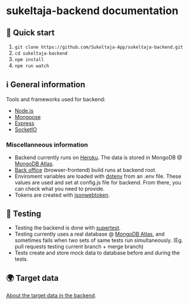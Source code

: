 # sukeltaja-backend documentation

## 🐘 Quick start

1. `git clone https://github.com/Sukeltaja-App/sukeltaja-backend.git`
2. `cd sukeltaja-backend`
3. `npm install`
4. `npm run watch`

## ℹ General information

Tools and frameworks used for backend:

* [Node.js](https://nodejs.org/)
* [Mongoose](https://mongoosejs.com/)
* [Express](https://expressjs.com/)
* [SocketIO](https://socket.io/)

### Miscellanneous information

* Backend currently runs on [Heroku](https://www.heroku.com/). The data is stored in MongoDB @ [MongoDB Atlas](https://www.mongodb.com/).
* [Back office](https://github.com/Sukeltaja-App/sukeltaja-bo) (browser-frontend) build runs at backend root.
* Enviroment variables are loaded with [dotenv](https://www.npmjs.com/package/dotenv) from an .env file. These values are used and set at config.js file for backend. From there, you can check what you need to provide.
* Tokens are created with [jsonwebtoken](https://www.npmjs.com/package/jsonwebtoken).

## 🙉 Testing

* Testing the backend is done with [supertest](https://www.npmjs.com/package/supertest).
* Testing currently uses a real database @ [MongoDB Atlas](https://www.mongodb.com/), and sometimes fails when two sets of same tests run simultaneously. (Eg. pull requests testing current branch + merge branch)
* Tests create and store mock data to database before and during the tests.

## 🌍 Target data

[About the target data in the backend](targets.md).